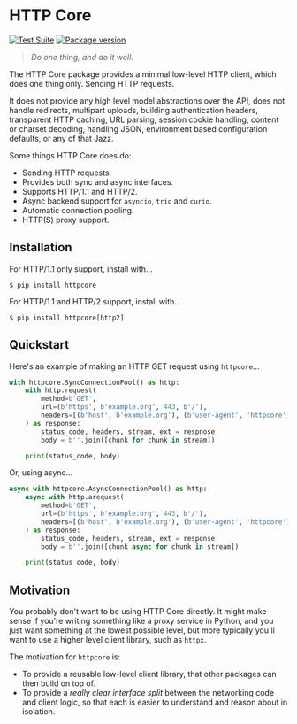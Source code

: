 # HTTP Core

[![Test Suite](https://github.com/encode/httpcore/workflows/Test%20Suite/badge.svg)](https://github.com/encode/httpcore/actions)
[![Package version](https://badge.fury.io/py/httpcore.svg)](https://pypi.org/project/httpcore/)

> *Do one thing, and do it well.*

The HTTP Core package provides a minimal low-level HTTP client, which does
one thing only. Sending HTTP requests.

It does not provide any high level model abstractions over the API,
does not handle redirects, multipart uploads, building authentication headers,
transparent HTTP caching, URL parsing, session cookie handling,
content or charset decoding, handling JSON, environment based configuration
defaults, or any of that Jazz.

Some things HTTP Core does do:

* Sending HTTP requests.
* Provides both sync and async interfaces.
* Supports HTTP/1.1 and HTTP/2.
* Async backend support for `asyncio`, `trio` and `curio`.
* Automatic connection pooling.
* HTTP(S) proxy support.

## Installation

For HTTP/1.1 only support, install with...

```shell
$ pip install httpcore
```

For HTTP/1.1 and HTTP/2 support, install with...

```shell
$ pip install httpcore[http2]
```

## Quickstart

Here's an example of making an HTTP GET request using `httpcore`...

```python
with httpcore.SyncConnectionPool() as http:
    with http.request(
        method=b'GET',
        url=(b'https', b'example.org', 443, b'/'),
        headers=[(b'host', b'example.org'), (b'user-agent', 'httpcore')]
    ) as response:
        status_code, headers, stream, ext = respnose
        body = b''.join([chunk for chunk in stream])

    print(status_code, body)
```

Or, using async...

```python
async with httpcore.AsyncConnectionPool() as http:
    async with http.arequest(
        method=b'GET',
        url=(b'https', b'example.org', 443, b'/'),
        headers=[(b'host', b'example.org'), (b'user-agent', 'httpcore')]
    ) as response:
        status_code, headers, stream, ext = response
        body = b''.join([chunk async for chunk in stream])

    print(status_code, body)
```

## Motivation

You probably don't want to be using HTTP Core directly. It might make sense if
you're writing something like a proxy service in Python, and you just want
something at the lowest possible level, but more typically you'll want to use
a higher level client library, such as `httpx`.

The motivation for `httpcore` is:

* To provide a reusable low-level client library, that other packages can then build on top of.
* To provide a *really clear interface split* between the networking code and client logic,
  so that each is easier to understand and reason about in isolation.
